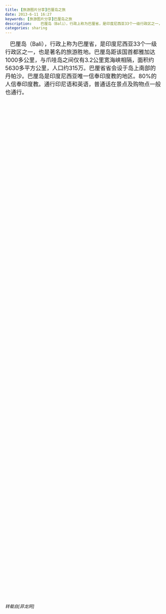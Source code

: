 ```yaml
---
title: [旅游图片分享]巴厘岛之旅
date: 2013-6-11 16:27
keywords: [旅游图片分享]巴厘岛之旅
description:    巴厘岛（Bali），行政上称为巴厘省，是印度尼西亚33个一级行政区之一，也是著名的旅游胜地。巴厘岛距该国首都雅加达1000多公里，与爪哇岛之间仅有3.2公里宽海峡相隔，面积约5630多平方公里，人口约315万。巴厘省省会设于岛上南部的丹帕沙。巴厘岛是印度尼西亚唯一信奉印度教的地区。80%的人信奉印度教。通行印尼语和英语，普通话在景点及购物点一般也通行。    
categories: sharing
---
```

<td class="t_f" id="postmessage_2381">

<font size="4">   巴厘岛（Bali），行政上称为巴厘省，是印度尼西亚33个一级行政区之一，也是著名的旅游胜地。巴厘岛距该国首都雅加达1000多公里，与爪哇岛之间仅有3.2公里宽海峡相隔，面积约5630多平方公里，人口约315万。巴厘省省会设于岛上南部的丹帕沙。巴厘岛是印度尼西亚唯一信奉印度教的地区。80%的人信奉印度教。通行印尼语和英语，普通话在景点及购物点一般也通行。<br/>
    </font><br/>
<br/>
<img alt="" border="0" class="zoom" data-cf-modified-35a008243173e24fe8aab23d-="" file="http://104.imagebam.com/download/1rhcVLPYYq1I1llFbRdI2A/25924/259230810/asdad.jpg" id="aimg_SPJI0" lazyloadthumb="1" onclick="" onmouseover="" src="http://104.imagebam.com/download/1rhcVLPYYq1I1llFbRdI2A/25924/259230810/asdad.jpg"/><br/>
<br/>
<img alt="" border="0" class="zoom" data-cf-modified-35a008243173e24fe8aab23d-="" file="http://105.imagebam.com/download/RyfvBQ73hNTn_ZnmfBvwrA/25924/259230812/asdasdad.jpg" id="aimg_CikL9" lazyloadthumb="1" onclick="" onmouseover="" src="http://105.imagebam.com/download/RyfvBQ73hNTn_ZnmfBvwrA/25924/259230812/asdasdad.jpg"/><br/>
<br/>
<img alt="" border="0" class="zoom" data-cf-modified-35a008243173e24fe8aab23d-="" file="http://105.imagebam.com/download/RIWLalffOIenSWZdTJ_cTA/25924/259230815/assasad.jpg" id="aimg_XXjTV" lazyloadthumb="1" onclick="" onmouseover="" src="http://105.imagebam.com/download/RIWLalffOIenSWZdTJ_cTA/25924/259230815/assasad.jpg"/><br/>
<br/>
<img alt="" border="0" class="zoom" data-cf-modified-35a008243173e24fe8aab23d-="" file="http://106.imagebam.com/download/wTpVyDYgZH711NffweiCfQ/25924/259230818/dadasdaas.jpg" id="aimg_g3PuX" lazyloadthumb="1" onclick="" onmouseover="" src="http://106.imagebam.com/download/wTpVyDYgZH711NffweiCfQ/25924/259230818/dadasdaas.jpg"/><br/>
<br/>
<img alt="" border="0" class="zoom" data-cf-modified-35a008243173e24fe8aab23d-="" file="http://105.imagebam.com/download/Fq_FYR91Xvj7qayynzYR7w/25924/259230824/dadasdsd.jpg" id="aimg_fxxZn" lazyloadthumb="1" onclick="" onmouseover="" src="http://105.imagebam.com/download/Fq_FYR91Xvj7qayynzYR7w/25924/259230824/dadasdsd.jpg"/><br/>
<br/>
<img alt="" border="0" class="zoom" data-cf-modified-35a008243173e24fe8aab23d-="" file="http://102.imagebam.com/download/7KApy8tZSx28dEq3N3_d0Q/25924/259230832/dasassas.jpg" id="aimg_oAA1v" lazyloadthumb="1" onclick="" onmouseover="" src="http://102.imagebam.com/download/7KApy8tZSx28dEq3N3_d0Q/25924/259230832/dasassas.jpg"/><br/>
<br/>
<img alt="" border="0" class="zoom" data-cf-modified-35a008243173e24fe8aab23d-="" file="http://106.imagebam.com/download/gYvP1JYU-feTsjot1TXKgw/25924/259230834/dasdasdd.jpg" id="aimg_B1UB1" lazyloadthumb="1" onclick="" onmouseover="" src="http://106.imagebam.com/download/gYvP1JYU-feTsjot1TXKgw/25924/259230834/dasdasdd.jpg"/><br/>
<br/>
<img alt="" border="0" class="zoom" data-cf-modified-35a008243173e24fe8aab23d-="" file="http://104.imagebam.com/download/tDdMJRFZxZ92SlrdAzmF_A/25924/259230838/dasdasds.jpg" id="aimg_bduNP" lazyloadthumb="1" onclick="" onmouseover="" src="http://104.imagebam.com/download/tDdMJRFZxZ92SlrdAzmF_A/25924/259230838/dasdasds.jpg"/><br/>
<br/>
<img alt="" border="0" class="zoom" data-cf-modified-35a008243173e24fe8aab23d-="" file="http://106.imagebam.com/download/Dd4tGoBgfUgYAPZ5IG-QAw/25924/259230843/dassadad.jpg" id="aimg_eMl90" lazyloadthumb="1" onclick="" onmouseover="" src="http://106.imagebam.com/download/Dd4tGoBgfUgYAPZ5IG-QAw/25924/259230843/dassadad.jpg"/><br/>
<br/>
<img alt="" border="0" class="zoom" data-cf-modified-35a008243173e24fe8aab23d-="" file="http://102.imagebam.com/download/eVR5D4k2JaW4NDLDZa6CmA/25924/259230851/dassss.jpg" id="aimg_KuG1U" lazyloadthumb="1" onclick="" onmouseover="" src="http://102.imagebam.com/download/eVR5D4k2JaW4NDLDZa6CmA/25924/259230851/dassss.jpg"/><br/>
<br/>
<img alt="" border="0" class="zoom" data-cf-modified-35a008243173e24fe8aab23d-="" file="http://101.imagebam.com/download/-jK19o61LmVxwgzObuQ3eA/25924/259230855/dsadasdd.jpg" id="aimg_x6Fgg" lazyloadthumb="1" onclick="" onmouseover="" src="http://101.imagebam.com/download/-jK19o61LmVxwgzObuQ3eA/25924/259230855/dsadasdd.jpg"/><br/>
<br/>
<img alt="" border="0" class="zoom" data-cf-modified-35a008243173e24fe8aab23d-="" file="http://101.imagebam.com/download/hSN9B_qwMJRkxgTodv7utg/25924/259230856/dsadsadasd.jpg" id="aimg_Y59J6" lazyloadthumb="1" onclick="" onmouseover="" src="http://101.imagebam.com/download/hSN9B_qwMJRkxgTodv7utg/25924/259230856/dsadsadasd.jpg"/><br/>
<br/>
<img alt="" border="0" class="zoom" data-cf-modified-35a008243173e24fe8aab23d-="" file="http://104.imagebam.com/download/O0oycF_dr-2u8nfko6RajQ/25924/259230858/fdfdsfasf.jpg" id="aimg_Z3hN6" lazyloadthumb="1" onclick="" onmouseover="" src="http://104.imagebam.com/download/O0oycF_dr-2u8nfko6RajQ/25924/259230858/fdfdsfasf.jpg"/><br/>
<br/>
<img alt="" border="0" class="zoom" data-cf-modified-35a008243173e24fe8aab23d-="" file="http://105.imagebam.com/download/bBp93_s9bAu22e5IYx0D9w/25924/259230860/fdsfasfad.jpg" id="aimg_jdQ7E" lazyloadthumb="1" onclick="" onmouseover="" src="http://105.imagebam.com/download/bBp93_s9bAu22e5IYx0D9w/25924/259230860/fdsfasfad.jpg"/><br/>
<br/>
<img alt="" border="0" class="zoom" data-cf-modified-35a008243173e24fe8aab23d-="" file="http://105.imagebam.com/download/7JBYmCHJ4nm6fqzgkfY4qg/25924/259230868/fdsfdsf.jpg" id="aimg_b3c0y" lazyloadthumb="1" onclick="" onmouseover="" src="http://105.imagebam.com/download/7JBYmCHJ4nm6fqzgkfY4qg/25924/259230868/fdsfdsf.jpg"/><br/>
<br/>
<img alt="" border="0" class="zoom" data-cf-modified-35a008243173e24fe8aab23d-="" file="http://104.imagebam.com/download/HW4As4Ro5o5sHy6Hz5kG-Q/25924/259230874/fdsfdsfsf.jpg" id="aimg_bghg0" lazyloadthumb="1" onclick="" onmouseover="" src="http://104.imagebam.com/download/HW4As4Ro5o5sHy6Hz5kG-Q/25924/259230874/fdsfdsfsf.jpg"/><br/>
<br/>
<img alt="" border="0" class="zoom" data-cf-modified-35a008243173e24fe8aab23d-="" file="http://106.imagebam.com/download/ijLi9rKOLNwJ5UlxntiAPA/25924/259230878/fdsfsfdsf.jpg" id="aimg_XUkT8" lazyloadthumb="1" onclick="" onmouseover="" src="http://106.imagebam.com/download/ijLi9rKOLNwJ5UlxntiAPA/25924/259230878/fdsfsfdsf.jpg"/><br/>
<br/>
<img alt="" border="0" class="zoom" data-cf-modified-35a008243173e24fe8aab23d-="" file="http://103.imagebam.com/download/ePt0F2qIo9N8S4kuTMPLsg/25924/259230879/fdsfsfsf.jpg" id="aimg_f461r" lazyloadthumb="1" onclick="" onmouseover="" src="http://103.imagebam.com/download/ePt0F2qIo9N8S4kuTMPLsg/25924/259230879/fdsfsfsf.jpg"/><br/>
<br/>
<img alt="" border="0" class="zoom" data-cf-modified-35a008243173e24fe8aab23d-="" file="http://105.imagebam.com/download/HqynfPK83J5OxAuMrUZXRA/25924/259230882/fsfsfaas.jpg" id="aimg_JQIwU" lazyloadthumb="1" onclick="" onmouseover="" src="http://105.imagebam.com/download/HqynfPK83J5OxAuMrUZXRA/25924/259230882/fsfsfaas.jpg"/><br/>
<br/>
<img alt="" border="0" class="zoom" data-cf-modified-35a008243173e24fe8aab23d-="" file="http://104.imagebam.com/download/X_Ax1hX5WYt_CvUwf4p2Lw/25924/259230888/gdfgdfg.jpg" id="aimg_ifX30" lazyloadthumb="1" onclick="" onmouseover="" src="http://104.imagebam.com/download/X_Ax1hX5WYt_CvUwf4p2Lw/25924/259230888/gdfgdfg.jpg"/><br/>
<br/>
<img alt="" border="0" class="zoom" data-cf-modified-35a008243173e24fe8aab23d-="" file="http://102.imagebam.com/download/fXW_CHgJ1O5iDI25jNigBA/25924/259230892/hjhgjhj.jpg" id="aimg_gOvO7" lazyloadthumb="1" onclick="" onmouseover="" src="http://102.imagebam.com/download/fXW_CHgJ1O5iDI25jNigBA/25924/259230892/hjhgjhj.jpg"/><br/>
<br/>
<img alt="" border="0" class="zoom" data-cf-modified-35a008243173e24fe8aab23d-="" file="http://104.imagebam.com/download/CTInbFjgv8dK8GRyw2P0uA/25924/259230899/psu.jpg" id="aimg_E89TI" lazyloadthumb="1" onclick="" onmouseover="" src="http://104.imagebam.com/download/CTInbFjgv8dK8GRyw2P0uA/25924/259230899/psu.jpg"/><br/>
<br/>
<img alt="" border="0" class="zoom" data-cf-modified-35a008243173e24fe8aab23d-="" file="http://103.imagebam.com/download/ep6-OEtg3CebOPtw63hseA/25924/259230907/psuCA0C7A5Z.jpg" id="aimg_W2q6L" lazyloadthumb="1" onclick="" onmouseover="" src="http://103.imagebam.com/download/ep6-OEtg3CebOPtw63hseA/25924/259230907/psuCA0C7A5Z.jpg"/><br/>
<br/>
<img alt="" border="0" class="zoom" data-cf-modified-35a008243173e24fe8aab23d-="" file="http://103.imagebam.com/download/vM62UUEbgm2Edc6QJFQ_zg/25924/259230913/psuCA2C5VQE.jpg" id="aimg_GNyYf" lazyloadthumb="1" onclick="" onmouseover="" src="http://103.imagebam.com/download/vM62UUEbgm2Edc6QJFQ_zg/25924/259230913/psuCA2C5VQE.jpg"/><br/>
<br/>
<img alt="" border="0" class="zoom" data-cf-modified-35a008243173e24fe8aab23d-="" file="http://103.imagebam.com/download/oGFIQgvg08PoJpU5JB8O_w/25924/259230918/psuCA2HNXJE.jpg" id="aimg_egHIM" lazyloadthumb="1" onclick="" onmouseover="" src="http://103.imagebam.com/download/oGFIQgvg08PoJpU5JB8O_w/25924/259230918/psuCA2HNXJE.jpg"/><br/>
<br/>
<img alt="" border="0" class="zoom" data-cf-modified-35a008243173e24fe8aab23d-="" file="http://104.imagebam.com/download/HEW3koCPm4ekoqw4y4n3Jg/25924/259230925/psuCA2JM9VL.jpg" id="aimg_IJOeC" lazyloadthumb="1" onclick="" onmouseover="" src="http://104.imagebam.com/download/HEW3koCPm4ekoqw4y4n3Jg/25924/259230925/psuCA2JM9VL.jpg"/><br/>
<br/>
<img alt="" border="0" class="zoom" data-cf-modified-35a008243173e24fe8aab23d-="" file="http://106.imagebam.com/download/QmN6AzINHT3hmuqEnu-T6Q/25924/259230929/psuCA2YU3N7.jpg" id="aimg_PZ1zo" lazyloadthumb="1" onclick="" onmouseover="" src="http://106.imagebam.com/download/QmN6AzINHT3hmuqEnu-T6Q/25924/259230929/psuCA2YU3N7.jpg"/><br/>
<br/>
<img alt="" border="0" class="zoom" data-cf-modified-35a008243173e24fe8aab23d-="" file="http://106.imagebam.com/download/eP1eOn4CmeTaAnkkfVwZdQ/25924/259230931/psuCA3G5Y8A.jpg" id="aimg_nmV14" lazyloadthumb="1" onclick="" onmouseover="" src="http://106.imagebam.com/download/eP1eOn4CmeTaAnkkfVwZdQ/25924/259230931/psuCA3G5Y8A.jpg"/><br/>
<br/>
<img alt="" border="0" class="zoom" data-cf-modified-35a008243173e24fe8aab23d-="" file="http://106.imagebam.com/download/KzjVGIAJRQFqi3fuW8dMsQ/25924/259230933/psuCA5XXXT7.jpg" id="aimg_rGnXj" lazyloadthumb="1" onclick="" onmouseover="" src="http://106.imagebam.com/download/KzjVGIAJRQFqi3fuW8dMsQ/25924/259230933/psuCA5XXXT7.jpg"/><br/>
<br/>
<img alt="" border="0" class="zoom" data-cf-modified-35a008243173e24fe8aab23d-="" file="http://104.imagebam.com/download/VvQo2xVT_FrJvzUnJLOTqw/25924/259230935/psuCA6REL0M.jpg" id="aimg_cni9H" lazyloadthumb="1" onclick="" onmouseover="" src="http://104.imagebam.com/download/VvQo2xVT_FrJvzUnJLOTqw/25924/259230935/psuCA6REL0M.jpg"/><br/>
<br/>
<img alt="" border="0" class="zoom" data-cf-modified-35a008243173e24fe8aab23d-="" file="http://106.imagebam.com/download/c6hTDSuX98aJn8shbNBzrA/25924/259230944/psuCA6STZKG.jpg" id="aimg_LUgK1" lazyloadthumb="1" onclick="" onmouseover="" src="http://106.imagebam.com/download/c6hTDSuX98aJn8shbNBzrA/25924/259230944/psuCA6STZKG.jpg"/><br/>
<br/>
<img alt="" border="0" class="zoom" data-cf-modified-35a008243173e24fe8aab23d-="" file="http://104.imagebam.com/download/g-8IDlN6zsEIrKuJoNAjQw/25924/259230951/psuCA6UIG1C.jpg" id="aimg_NzSy1" lazyloadthumb="1" onclick="" onmouseover="" src="http://104.imagebam.com/download/g-8IDlN6zsEIrKuJoNAjQw/25924/259230951/psuCA6UIG1C.jpg"/><br/>
<br/>
<img alt="" border="0" class="zoom" data-cf-modified-35a008243173e24fe8aab23d-="" file="http://104.imagebam.com/download/WgiJOOUQ7jylG7_cFi2UjA/25924/259230953/psuCA7OQI1S.jpg" id="aimg_jtf6M" lazyloadthumb="1" onclick="" onmouseover="" src="http://104.imagebam.com/download/WgiJOOUQ7jylG7_cFi2UjA/25924/259230953/psuCA7OQI1S.jpg"/><br/>
<br/>
<img alt="" border="0" class="zoom" data-cf-modified-35a008243173e24fe8aab23d-="" file="http://105.imagebam.com/download/4L3v4TeV9CfH43vmksWOvw/25924/259230954/psuCA9HBRIU.jpg" id="aimg_e3q3p" lazyloadthumb="1" onclick="" onmouseover="" src="http://105.imagebam.com/download/4L3v4TeV9CfH43vmksWOvw/25924/259230954/psuCA9HBRIU.jpg"/><br/>
<br/>
<img alt="" border="0" class="zoom" data-cf-modified-35a008243173e24fe8aab23d-="" file="http://104.imagebam.com/download/O0NTNHOSVzKWRM10oz-WRA/25924/259230957/psuCA9I4H4D.jpg" id="aimg_FXr6x" lazyloadthumb="1" onclick="" onmouseover="" src="http://104.imagebam.com/download/O0NTNHOSVzKWRM10oz-WRA/25924/259230957/psuCA9I4H4D.jpg"/><br/>
<br/>
<img alt="" border="0" class="zoom" data-cf-modified-35a008243173e24fe8aab23d-="" file="http://103.imagebam.com/download/d39RXTGzLR7kCtmBoYUfSw/25924/259230962/psuCA9JFTQ3.jpg" id="aimg_HQ14U" lazyloadthumb="1" onclick="" onmouseover="" src="http://103.imagebam.com/download/d39RXTGzLR7kCtmBoYUfSw/25924/259230962/psuCA9JFTQ3.jpg"/><br/>
<br/>
<img alt="" border="0" class="zoom" data-cf-modified-35a008243173e24fe8aab23d-="" file="http://104.imagebam.com/download/nu6vtUWxyY2I1Z_ImSpxWw/25924/259230972/psuCA9KM3S4.jpg" id="aimg_JMeba" lazyloadthumb="1" onclick="" onmouseover="" src="http://104.imagebam.com/download/nu6vtUWxyY2I1Z_ImSpxWw/25924/259230972/psuCA9KM3S4.jpg"/><br/>
<br/>
<img alt="" border="0" class="zoom" data-cf-modified-35a008243173e24fe8aab23d-="" file="http://106.imagebam.com/download/ZFhk09qlyacWLyTyYRo9rg/25924/259230976/psuCA18G4MX.jpg" id="aimg_U0phS" lazyloadthumb="1" onclick="" onmouseover="" src="http://106.imagebam.com/download/ZFhk09qlyacWLyTyYRo9rg/25924/259230976/psuCA18G4MX.jpg"/><br/>
<br/>
<img alt="" border="0" class="zoom" data-cf-modified-35a008243173e24fe8aab23d-="" file="http://102.imagebam.com/download/62np1VqS5CrTx4NKEPovWA/25924/259230977/psuCA53GJNC.jpg" id="aimg_SKEk2" lazyloadthumb="1" onclick="" onmouseover="" src="http://102.imagebam.com/download/62np1VqS5CrTx4NKEPovWA/25924/259230977/psuCA53GJNC.jpg"/><br/>
<br/>
<img alt="" border="0" class="zoom" data-cf-modified-35a008243173e24fe8aab23d-="" file="http://101.imagebam.com/download/vkvqbHK6obVQ9KPEvz0ONQ/25924/259230981/psuCA058VVR.jpg" id="aimg_hD58E" lazyloadthumb="1" onclick="" onmouseover="" src="http://101.imagebam.com/download/vkvqbHK6obVQ9KPEvz0ONQ/25924/259230981/psuCA058VVR.jpg"/><br/>
<br/>
<img alt="" border="0" class="zoom" data-cf-modified-35a008243173e24fe8aab23d-="" file="http://106.imagebam.com/download/2lD797Nt7yuiqKCPl8kZ_Q/25924/259230982/psuCA61CARD.jpg" id="aimg_sw21T" lazyloadthumb="1" onclick="" onmouseover="" src="http://106.imagebam.com/download/2lD797Nt7yuiqKCPl8kZ_Q/25924/259230982/psuCA61CARD.jpg"/><br/>
<br/>
<img alt="" border="0" class="zoom" data-cf-modified-35a008243173e24fe8aab23d-="" file="http://102.imagebam.com/download/GxKVNNp0-TzbKVnmDEi2Cg/25924/259230990/psuCA62FJYK.jpg" id="aimg_YSIEi" lazyloadthumb="1" onclick="" onmouseover="" src="http://102.imagebam.com/download/GxKVNNp0-TzbKVnmDEi2Cg/25924/259230990/psuCA62FJYK.jpg"/><br/>
<br/>
<img alt="" border="0" class="zoom" data-cf-modified-35a008243173e24fe8aab23d-="" file="http://102.imagebam.com/download/8Ge8hGr17k1Y4zd0JKS02w/25924/259231002/psuCA81O79A.jpg" id="aimg_We08X" lazyloadthumb="1" onclick="" onmouseover="" src="http://102.imagebam.com/download/8Ge8hGr17k1Y4zd0JKS02w/25924/259231002/psuCA81O79A.jpg"/><br/>
<br/>
<img alt="" border="0" class="zoom" data-cf-modified-35a008243173e24fe8aab23d-="" file="http://103.imagebam.com/download/0FTmVeHRxVBCdO0eFATvQQ/25924/259231004/psuCA277Q80.jpg" id="aimg_xf19x" lazyloadthumb="1" onclick="" onmouseover="" src="http://103.imagebam.com/download/0FTmVeHRxVBCdO0eFATvQQ/25924/259231004/psuCA277Q80.jpg"/><br/>
<br/>
<img alt="" border="0" class="zoom" data-cf-modified-35a008243173e24fe8aab23d-="" file="http://103.imagebam.com/download/E_wOCXMDfaEtmy01NTPs8A/25924/259231007/psuCAB9ERPD.jpg" id="aimg_JjRii" lazyloadthumb="1" onclick="" onmouseover="" src="http://103.imagebam.com/download/E_wOCXMDfaEtmy01NTPs8A/25924/259231007/psuCAB9ERPD.jpg"/><br/>
<br/>
<img alt="" border="0" class="zoom" data-cf-modified-35a008243173e24fe8aab23d-="" file="http://104.imagebam.com/download/esTHXe33X7W9hTk19bGdtQ/25924/259231009/psuCABDT0Q3.jpg" id="aimg_hyZH5" lazyloadthumb="1" onclick="" onmouseover="" src="http://104.imagebam.com/download/esTHXe33X7W9hTk19bGdtQ/25924/259231009/psuCABDT0Q3.jpg"/><br/>
<br/>
<img alt="" border="0" class="zoom" data-cf-modified-35a008243173e24fe8aab23d-="" file="http://106.imagebam.com/download/Rzit6anNI0zb1Iv-XLVh8w/25924/259231013/psuCACWY1Q7.jpg" id="aimg_fcC0B" lazyloadthumb="1" onclick="" onmouseover="" src="http://106.imagebam.com/download/Rzit6anNI0zb1Iv-XLVh8w/25924/259231013/psuCACWY1Q7.jpg"/><br/>
<br/>
<img alt="" border="0" class="zoom" data-cf-modified-35a008243173e24fe8aab23d-="" file="http://103.imagebam.com/download/13ztkeHninDE40IkkFfUpQ/25924/259231023/psuCADYO4BN.jpg" id="aimg_dsNNW" lazyloadthumb="1" onclick="" onmouseover="" src="http://103.imagebam.com/download/13ztkeHninDE40IkkFfUpQ/25924/259231023/psuCADYO4BN.jpg"/><br/>
<br/>
<img alt="" border="0" class="zoom" data-cf-modified-35a008243173e24fe8aab23d-="" file="http://106.imagebam.com/download/XGdrkJ8V-W3QezNvM4RxQg/25924/259231033/psuCAEEKKD2.jpg" id="aimg_Oz3lr" lazyloadthumb="1" onclick="" onmouseover="" src="http://106.imagebam.com/download/XGdrkJ8V-W3QezNvM4RxQg/25924/259231033/psuCAEEKKD2.jpg"/><br/>
<br/>
<img alt="" border="0" class="zoom" data-cf-modified-35a008243173e24fe8aab23d-="" file="http://106.imagebam.com/download/xJxokTSMf6DGOQCFsEqVQw/25924/259231037/psuCAEIN2BO.jpg" id="aimg_gYNz3" lazyloadthumb="1" onclick="" onmouseover="" src="http://106.imagebam.com/download/xJxokTSMf6DGOQCFsEqVQw/25924/259231037/psuCAEIN2BO.jpg"/><br/>
<br/>
<img alt="" border="0" class="zoom" data-cf-modified-35a008243173e24fe8aab23d-="" file="http://105.imagebam.com/download/BBzj1_Xk7JhGJtsZn3hkyQ/25924/259231041/psuCAENC03G.jpg" id="aimg_vNt32" lazyloadthumb="1" onclick="" onmouseover="" src="http://105.imagebam.com/download/BBzj1_Xk7JhGJtsZn3hkyQ/25924/259231041/psuCAENC03G.jpg"/><br/>
<br/>
<img alt="" border="0" class="zoom" data-cf-modified-35a008243173e24fe8aab23d-="" file="http://105.imagebam.com/download/GMOn9HPHup8X5zVaCbR80A/25924/259231045/psuCAF6C8CT.jpg" id="aimg_F0Hh8" lazyloadthumb="1" onclick="" onmouseover="" src="http://105.imagebam.com/download/GMOn9HPHup8X5zVaCbR80A/25924/259231045/psuCAF6C8CT.jpg"/><br/>
<br/>
<img alt="" border="0" class="zoom" data-cf-modified-35a008243173e24fe8aab23d-="" file="http://105.imagebam.com/download/yQqHPbW9WTkK328Iugqh6g/25924/259231050/psuCAFN3YJY.jpg" id="aimg_An3nf" lazyloadthumb="1" onclick="" onmouseover="" src="http://105.imagebam.com/download/yQqHPbW9WTkK328Iugqh6g/25924/259231050/psuCAFN3YJY.jpg"/><br/>
<br/>
<img alt="" border="0" class="zoom" data-cf-modified-35a008243173e24fe8aab23d-="" file="http://106.imagebam.com/download/GpKu6s_WSRcUV0M1cUnpQQ/25924/259231056/psuCAIIF2ZX.jpg" id="aimg_kHlv1" lazyloadthumb="1" onclick="" onmouseover="" src="http://106.imagebam.com/download/GpKu6s_WSRcUV0M1cUnpQQ/25924/259231056/psuCAIIF2ZX.jpg"/><br/>
<br/>
<img alt="" border="0" class="zoom" data-cf-modified-35a008243173e24fe8aab23d-="" file="http://103.imagebam.com/download/0L09W77BmAw9uJwivWnutQ/25924/259231067/psuCAJ10C3C.jpg" id="aimg_bTQvI" lazyloadthumb="1" onclick="" onmouseover="" src="http://103.imagebam.com/download/0L09W77BmAw9uJwivWnutQ/25924/259231067/psuCAJ10C3C.jpg"/><br/>
<br/>
<img alt="" border="0" class="zoom" data-cf-modified-35a008243173e24fe8aab23d-="" file="http://105.imagebam.com/download/xqCOAF678zQQsenll87PxA/25924/259231076/psuCAJGI7VK.jpg" id="aimg_p6u4v" lazyloadthumb="1" onclick="" onmouseover="" src="http://105.imagebam.com/download/xqCOAF678zQQsenll87PxA/25924/259231076/psuCAJGI7VK.jpg"/><br/>
<br/>
<img alt="" border="0" class="zoom" data-cf-modified-35a008243173e24fe8aab23d-="" file="http://102.imagebam.com/download/c6kZSXiTdyxFUKyKVOjRSw/25924/259231081/psuCAKE7PAG.jpg" id="aimg_i7ZZN" lazyloadthumb="1" onclick="" onmouseover="" src="http://102.imagebam.com/download/c6kZSXiTdyxFUKyKVOjRSw/25924/259231081/psuCAKE7PAG.jpg"/><br/>
<br/>
<img alt="" border="0" class="zoom" data-cf-modified-35a008243173e24fe8aab23d-="" file="http://105.imagebam.com/download/e0gXLtKKJDRs8-IDTyH3ZQ/25924/259231085/psuCAKGQ9QQ.jpg" id="aimg_B5GKM" lazyloadthumb="1" onclick="" onmouseover="" src="http://105.imagebam.com/download/e0gXLtKKJDRs8-IDTyH3ZQ/25924/259231085/psuCAKGQ9QQ.jpg"/><br/>
<br/>
<img alt="" border="0" class="zoom" data-cf-modified-35a008243173e24fe8aab23d-="" file="http://106.imagebam.com/download/BL-uLGNY2sTb4qzYPCuD0w/25924/259231095/psuCAKHM1PN.jpg" id="aimg_aQqrM" lazyloadthumb="1" onclick="" onmouseover="" src="http://106.imagebam.com/download/BL-uLGNY2sTb4qzYPCuD0w/25924/259231095/psuCAKHM1PN.jpg"/><br/>
<br/>
<img alt="" border="0" class="zoom" data-cf-modified-35a008243173e24fe8aab23d-="" file="http://101.imagebam.com/download/JsC-1hCpEpThr6u4VQNFzg/25924/259231102/psuCAKMV68Y.jpg" id="aimg_Tt6DQ" lazyloadthumb="1" onclick="" onmouseover="" src="http://101.imagebam.com/download/JsC-1hCpEpThr6u4VQNFzg/25924/259231102/psuCAKMV68Y.jpg"/><br/>
<br/>
<img alt="" border="0" class="zoom" data-cf-modified-35a008243173e24fe8aab23d-="" file="http://106.imagebam.com/download/UiIwW1RtgUb_kgbvLMsLHA/25924/259231103/psuCAKRXEXI.jpg" id="aimg_ZdeOf" lazyloadthumb="1" onclick="" onmouseover="" src="http://106.imagebam.com/download/UiIwW1RtgUb_kgbvLMsLHA/25924/259231103/psuCAKRXEXI.jpg"/><br/>
<br/>
<img alt="" border="0" class="zoom" data-cf-modified-35a008243173e24fe8aab23d-="" file="http://105.imagebam.com/download/VmMLpdOjJSsJicKdipO5rw/25924/259231106/psuCAKW62VX.jpg" id="aimg_Eq5hW" lazyloadthumb="1" onclick="" onmouseover="" src="http://105.imagebam.com/download/VmMLpdOjJSsJicKdipO5rw/25924/259231106/psuCAKW62VX.jpg"/><br/>
<br/>
<img alt="" border="0" class="zoom" data-cf-modified-35a008243173e24fe8aab23d-="" file="http://101.imagebam.com/download/A78JcsqbKZ-cPz_3eULjOA/25924/259231108/psuCALBXDSC.jpg" id="aimg_Wt6MV" lazyloadthumb="1" onclick="" onmouseover="" src="http://101.imagebam.com/download/A78JcsqbKZ-cPz_3eULjOA/25924/259231108/psuCALBXDSC.jpg"/><br/>
<br/>
<img alt="" border="0" class="zoom" data-cf-modified-35a008243173e24fe8aab23d-="" file="http://102.imagebam.com/download/YcSsuEP5w-gRnYrOp1y6vw/25924/259231113/psuCALJ42QV.jpg" id="aimg_Sm98j" lazyloadthumb="1" onclick="" onmouseover="" src="http://102.imagebam.com/download/YcSsuEP5w-gRnYrOp1y6vw/25924/259231113/psuCALJ42QV.jpg"/><br/>
<br/>
<img alt="" border="0" class="zoom" data-cf-modified-35a008243173e24fe8aab23d-="" file="http://106.imagebam.com/download/9uzfwItGycyJ658wHdh5ig/25924/259231125/psuCALJNLZ5.jpg" id="aimg_q1tz8" lazyloadthumb="1" onclick="" onmouseover="" src="http://106.imagebam.com/download/9uzfwItGycyJ658wHdh5ig/25924/259231125/psuCALJNLZ5.jpg"/><br/>
<br/>
<img alt="" border="0" class="zoom" data-cf-modified-35a008243173e24fe8aab23d-="" file="http://101.imagebam.com/download/MybnCOXXYUYfB0-YCmo-NA/25924/259231131/psuCAMX2ENE.jpg" id="aimg_EA2Z1" lazyloadthumb="1" onclick="" onmouseover="" src="http://101.imagebam.com/download/MybnCOXXYUYfB0-YCmo-NA/25924/259231131/psuCAMX2ENE.jpg"/><br/>
<br/>
<img alt="" border="0" class="zoom" data-cf-modified-35a008243173e24fe8aab23d-="" file="http://105.imagebam.com/download/_2wpyd4BBf8h6xFWrfMngw/25924/259231137/psuCAO3AE0F.jpg" id="aimg_N34Zc" lazyloadthumb="1" onclick="" onmouseover="" src="http://105.imagebam.com/download/_2wpyd4BBf8h6xFWrfMngw/25924/259231137/psuCAO3AE0F.jpg"/><br/>
<br/>
<img alt="" border="0" class="zoom" data-cf-modified-35a008243173e24fe8aab23d-="" file="http://103.imagebam.com/download/KR5CMzxwVvt5kdBgp8TT0w/25924/259231140/psuCAOB86LP.jpg" id="aimg_qujzn" lazyloadthumb="1" onclick="" onmouseover="" src="http://103.imagebam.com/download/KR5CMzxwVvt5kdBgp8TT0w/25924/259231140/psuCAOB86LP.jpg"/><br/>
<br/>
<img alt="" border="0" class="zoom" data-cf-modified-35a008243173e24fe8aab23d-="" file="http://103.imagebam.com/download/5eMxgii1BagWlDGgAvJiaQ/25924/259231143/psuCAP9BZEJ.jpg" id="aimg_K1NJ8" lazyloadthumb="1" onclick="" onmouseover="" src="http://103.imagebam.com/download/5eMxgii1BagWlDGgAvJiaQ/25924/259231143/psuCAP9BZEJ.jpg"/><br/>
<br/>
<img alt="" border="0" class="zoom" data-cf-modified-35a008243173e24fe8aab23d-="" file="http://102.imagebam.com/download/gE-wiyFKg3GGy7XZfPLkqg/25924/259231153/psuCAPEVJ3U.jpg" id="aimg_G6Rs1" lazyloadthumb="1" onclick="" onmouseover="" src="http://102.imagebam.com/download/gE-wiyFKg3GGy7XZfPLkqg/25924/259231153/psuCAPEVJ3U.jpg"/><br/>
<br/>
<img alt="" border="0" class="zoom" data-cf-modified-35a008243173e24fe8aab23d-="" file="http://101.imagebam.com/download/LtX42Ty3HuDhhIP0hqWMoQ/25924/259231160/psuCAPTYLBR.jpg" id="aimg_tAZSK" lazyloadthumb="1" onclick="" onmouseover="" src="http://101.imagebam.com/download/LtX42Ty3HuDhhIP0hqWMoQ/25924/259231160/psuCAPTYLBR.jpg"/><br/>
<br/>
<img alt="" border="0" class="zoom" data-cf-modified-35a008243173e24fe8aab23d-="" file="http://103.imagebam.com/download/Hfrr2ki88qoc3jrzVBHekQ/25924/259231165/psuCAQ2BNXX.jpg" id="aimg_F3uQL" lazyloadthumb="1" onclick="" onmouseover="" src="http://103.imagebam.com/download/Hfrr2ki88qoc3jrzVBHekQ/25924/259231165/psuCAQ2BNXX.jpg"/><br/>
<br/>
<img alt="" border="0" class="zoom" data-cf-modified-35a008243173e24fe8aab23d-="" file="http://105.imagebam.com/download/VdAUebJe0l_6CLIgesQ52g/25924/259231169/psuCAQ1684N.jpg" id="aimg_J1OQO" lazyloadthumb="1" onclick="" onmouseover="" src="http://105.imagebam.com/download/VdAUebJe0l_6CLIgesQ52g/25924/259231169/psuCAQ1684N.jpg"/><br/>
<br/>
<img alt="" border="0" class="zoom" data-cf-modified-35a008243173e24fe8aab23d-="" file="http://102.imagebam.com/download/Tn767KLsWEeAPD1aVtyJew/25924/259231172/psuCAQEGGAZ.jpg" id="aimg_Gvavl" lazyloadthumb="1" onclick="" onmouseover="" src="http://102.imagebam.com/download/Tn767KLsWEeAPD1aVtyJew/25924/259231172/psuCAQEGGAZ.jpg"/><br/>
<br/>
<img alt="" border="0" class="zoom" data-cf-modified-35a008243173e24fe8aab23d-="" file="http://104.imagebam.com/download/BrQrD8r-J1f_g-iLdl5Kng/25924/259231183/psuCAQW9DPD.jpg" id="aimg_FZRH0" lazyloadthumb="1" onclick="" onmouseover="" src="http://104.imagebam.com/download/BrQrD8r-J1f_g-iLdl5Kng/25924/259231183/psuCAQW9DPD.jpg"/><br/>
<br/>
<img alt="" border="0" class="zoom" data-cf-modified-35a008243173e24fe8aab23d-="" file="http://103.imagebam.com/download/o29a9iaKIOzmTOGqjlY-2A/25924/259231191/psuCARDXIIK.jpg" id="aimg_T5OP5" lazyloadthumb="1" onclick="" onmouseover="" src="http://103.imagebam.com/download/o29a9iaKIOzmTOGqjlY-2A/25924/259231191/psuCARDXIIK.jpg"/><br/>
<br/>
<img alt="" border="0" class="zoom" data-cf-modified-35a008243173e24fe8aab23d-="" file="http://101.imagebam.com/download/icy4Wr8Y3_8yKkA9D0oBNg/25924/259231195/psuCARRM1BF.jpg" id="aimg_b8f2x" lazyloadthumb="1" onclick="" onmouseover="" src="http://101.imagebam.com/download/icy4Wr8Y3_8yKkA9D0oBNg/25924/259231195/psuCARRM1BF.jpg"/><br/>
<br/>
<img alt="" border="0" class="zoom" data-cf-modified-35a008243173e24fe8aab23d-="" file="http://104.imagebam.com/download/iLEyUfTlYdax27qKYhy9aA/25924/259231197/psuCARSYLC6.jpg" id="aimg_k4eXJ" lazyloadthumb="1" onclick="" onmouseover="" src="http://104.imagebam.com/download/iLEyUfTlYdax27qKYhy9aA/25924/259231197/psuCARSYLC6.jpg"/><br/>
<br/>
<img alt="" border="0" class="zoom" data-cf-modified-35a008243173e24fe8aab23d-="" file="http://104.imagebam.com/download/r0nRtYB-OmuJ2mGpGzYAng/25924/259231199/psuCARX7ZWU.jpg" id="aimg_GJwNM" lazyloadthumb="1" onclick="" onmouseover="" src="http://104.imagebam.com/download/r0nRtYB-OmuJ2mGpGzYAng/25924/259231199/psuCARX7ZWU.jpg"/><br/>
<br/>
<img alt="" border="0" class="zoom" data-cf-modified-35a008243173e24fe8aab23d-="" file="http://105.imagebam.com/download/8jMtkLohWNQ33HIt_0gGjQ/25924/259231205/psuCASFIYD6.jpg" id="aimg_jhCs5" lazyloadthumb="1" onclick="" onmouseover="" src="http://105.imagebam.com/download/8jMtkLohWNQ33HIt_0gGjQ/25924/259231205/psuCASFIYD6.jpg"/><br/>
<br/>
<img alt="" border="0" class="zoom" data-cf-modified-35a008243173e24fe8aab23d-="" file="http://106.imagebam.com/download/0YKqwtV2OXEMdOg6uYYcIQ/25924/259231216/psuCAT4G10N.jpg" id="aimg_bbQuv" lazyloadthumb="1" onclick="" onmouseover="" src="http://106.imagebam.com/download/0YKqwtV2OXEMdOg6uYYcIQ/25924/259231216/psuCAT4G10N.jpg"/><br/>
<br/>
<img alt="" border="0" class="zoom" data-cf-modified-35a008243173e24fe8aab23d-="" file="http://103.imagebam.com/download/r4VUdeGoqcR8hjmXT1On6A/25924/259231221/psuCATICGDV.jpg" id="aimg_h3IG0" lazyloadthumb="1" onclick="" onmouseover="" src="http://103.imagebam.com/download/r4VUdeGoqcR8hjmXT1On6A/25924/259231221/psuCATICGDV.jpg"/><br/>
<br/>
<img alt="" border="0" class="zoom" data-cf-modified-35a008243173e24fe8aab23d-="" file="http://105.imagebam.com/download/B5E8_w742P9fHX-D-Alp1w/25924/259231225/psuCATTFZU4.jpg" id="aimg_yjCwv" lazyloadthumb="1" onclick="" onmouseover="" src="http://105.imagebam.com/download/B5E8_w742P9fHX-D-Alp1w/25924/259231225/psuCATTFZU4.jpg"/><br/>
<br/>
<img alt="" border="0" class="zoom" data-cf-modified-35a008243173e24fe8aab23d-="" file="http://106.imagebam.com/download/zevg9eHd82nkzO5LOx70ZQ/25924/259231227/psuCAU9U4K9.jpg" id="aimg_C6YX6" lazyloadthumb="1" onclick="" onmouseover="" src="http://106.imagebam.com/download/zevg9eHd82nkzO5LOx70ZQ/25924/259231227/psuCAU9U4K9.jpg"/><br/>
<br/>
<img alt="" border="0" class="zoom" data-cf-modified-35a008243173e24fe8aab23d-="" file="http://105.imagebam.com/download/-lb1qanePMqUeWAEHb3Ckw/25924/259231232/psuCAVJ37Y4.jpg" id="aimg_Y5LB5" lazyloadthumb="1" onclick="" onmouseover="" src="http://105.imagebam.com/download/-lb1qanePMqUeWAEHb3Ckw/25924/259231232/psuCAVJ37Y4.jpg"/><br/>
<br/>
<img alt="" border="0" class="zoom" data-cf-modified-35a008243173e24fe8aab23d-="" file="http://105.imagebam.com/download/jjJDVdTBvvpQcZO-UA9eFQ/25924/259231241/psuCAWDILJB.jpg" id="aimg_vAt4T" lazyloadthumb="1" onclick="" onmouseover="" src="http://105.imagebam.com/download/jjJDVdTBvvpQcZO-UA9eFQ/25924/259231241/psuCAWDILJB.jpg"/><br/>
<br/>
<img alt="" border="0" class="zoom" data-cf-modified-35a008243173e24fe8aab23d-="" file="http://105.imagebam.com/download/XCpIFgFfjEeDdtt-WR57pA/25924/259231250/psuCAWF1IQI.jpg" id="aimg_EzmO9" lazyloadthumb="1" onclick="" onmouseover="" src="http://105.imagebam.com/download/XCpIFgFfjEeDdtt-WR57pA/25924/259231250/psuCAWF1IQI.jpg"/><br/>
<br/>
<img alt="" border="0" class="zoom" data-cf-modified-35a008243173e24fe8aab23d-="" file="http://102.imagebam.com/download/FupcPeELLfnoOWieviAsfw/25924/259231253/psuCAWMM0XY.jpg" id="aimg_te5K9" lazyloadthumb="1" onclick="" onmouseover="" src="http://102.imagebam.com/download/FupcPeELLfnoOWieviAsfw/25924/259231253/psuCAWMM0XY.jpg"/><br/>
<br/>
<img alt="" border="0" class="zoom" data-cf-modified-35a008243173e24fe8aab23d-="" file="http://102.imagebam.com/download/tNnCkk4_n07PjN5oh1iPlg/25924/259231255/psuCAXRTYDF.jpg" id="aimg_HaGD7" lazyloadthumb="1" onclick="" onmouseover="" src="http://102.imagebam.com/download/tNnCkk4_n07PjN5oh1iPlg/25924/259231255/psuCAXRTYDF.jpg"/><br/>
<br/>
<img alt="" border="0" class="zoom" data-cf-modified-35a008243173e24fe8aab23d-="" file="http://106.imagebam.com/download/05c9dz-BfM95110f_8ULkQ/25924/259231258/psuCAY07K6A.jpg" id="aimg_yk0u4" lazyloadthumb="1" onclick="" onmouseover="" src="http://106.imagebam.com/download/05c9dz-BfM95110f_8ULkQ/25924/259231258/psuCAY07K6A.jpg"/><br/>
<br/>
<img alt="" border="0" class="zoom" data-cf-modified-35a008243173e24fe8aab23d-="" file="http://102.imagebam.com/download/-pbMjU2xTMd7Jt-HvGB-7A/25924/259231271/psuCAYM7S31.jpg" id="aimg_aJN0q" lazyloadthumb="1" onclick="" onmouseover="" src="http://102.imagebam.com/download/-pbMjU2xTMd7Jt-HvGB-7A/25924/259231271/psuCAYM7S31.jpg"/><br/>
<br/>
<img alt="" border="0" class="zoom" data-cf-modified-35a008243173e24fe8aab23d-="" file="http://102.imagebam.com/download/ytJWS7dCEDo6wTlacbR_KQ/25924/259231286/psuCAZO3KFA.jpg" id="aimg_T16ll" lazyloadthumb="1" onclick="" onmouseover="" src="http://102.imagebam.com/download/ytJWS7dCEDo6wTlacbR_KQ/25924/259231286/psuCAZO3KFA.jpg"/><br/>
<br/>
<img alt="" border="0" class="zoom" data-cf-modified-35a008243173e24fe8aab23d-="" file="http://103.imagebam.com/download/DPfjdjR8jwsif4ZPlWe8ow/25924/259231291/psuCAZON388.jpg" id="aimg_P7EL0" lazyloadthumb="1" onclick="" onmouseover="" src="http://103.imagebam.com/download/DPfjdjR8jwsif4ZPlWe8ow/25924/259231291/psuCAZON388.jpg"/><br/>
<br/>
<img alt="" border="0" class="zoom" data-cf-modified-35a008243173e24fe8aab23d-="" file="http://105.imagebam.com/download/yCAEGk_H0naiOMnLlJSYtg/25924/259231295/psufd.jpg" id="aimg_z770q" lazyloadthumb="1" onclick="" onmouseover="" src="http://105.imagebam.com/download/yCAEGk_H0naiOMnLlJSYtg/25924/259231295/psufd.jpg"/></td>
###### 转载自[菲龙网]